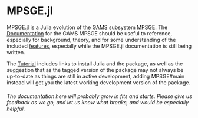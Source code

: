 # MPSGE.jl

MPSGE.jl is a Julia evolution of the [GAMS](https://www.gams.com/) subsystem [MPSGE](https://www.gams.com/solvers/mpsge/index.htm). The [Documentation](https://www.gams.com/latest/docs/UG_MPSGE_Intro.html) for the GAMS MPSGE should be useful to reference, especially for background, theory, and for some understanding of the included [features](https://www.gams.com/latest/docs/UG_MPSGE_Intro.html#UG_MPSGE_Intro_KeywordsSyntax), especially while the MPSGE.jl documentation is still being written.

The [Tutorial](./tutorial.md) includes links to install Julia and the package, as well as the suggestion that as the tagged version of the package may not always be up-to-date as things are still in active development, adding MPSGE#main instead will get you the latest working development version of the package.
###### The documentation here will probably grow in fits and starts. Please give us feedback as we go, and let us know what breaks, and would be especially helpful.

